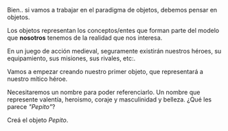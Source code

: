 Bien.. si vamos a trabajar en el paradigma de objetos, debemos pensar en objetos.

Los objetos representan los conceptos/entes que forman parte del modelo que **nosotros** tenemos de la realidad que nos interesa. 

En un juego de acción medieval, seguramente existirán nuestros héroes, su equipamiento, sus misiones, sus rivales, etc:.

Vamos a empezar creando nuestro primer objeto, que representará a nuestro mítico héroe. 

Necesitaremos un nombre para poder referenciarlo. Un nombre que represente valentía, heroismo, coraje y masculinidad y belleza. ¿Qué les parece *"Pepito"*? 

Creá el objeto _Pepito_.